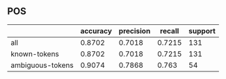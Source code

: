 
## POS

|                  | accuracy | precision | recall | support |
|------------------|----------|-----------|--------|---------|
| all              | 0.8702   | 0.7018    | 0.7215 | 131     |
| known-tokens     | 0.8702   | 0.7018    | 0.7215 | 131     |
| ambiguous-tokens | 0.9074   | 0.7868    | 0.763  | 54      |

